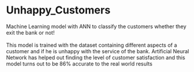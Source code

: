 # Unhappy_Customers
Machine Learning model with ANN to classify the customers whether they exit the bank or not!
</br></br>
This model is trained with the dataset containing different aspects of a customer and if he is unhappy with the service of the bank. Artificial Neural Network has helped out finding the level of customer satisfaction and this model turns out to be 86% accurate to the real world results
